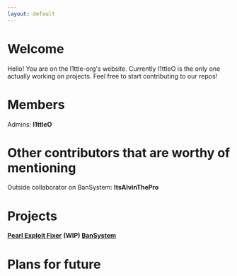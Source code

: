 ```yaml
---
layout: default
---
```


# Welcome
Hello! You are on the l1ttle-org's website.
Currently l1ttleO is the only one actually working on projects.
Feel free to start contributing to our repos!

# Members
Admins: **l1ttleO**

# Other contributors that are worthy of mentioning
Outside collaborator on BanSystem: **ItsAlvinThePro**

# Projects
**[Pearl Exploit Fixer](https://github.com/l1ttle-org/PearlExploitFixer)**
**(WIP) [BanSystem](https://github.com/l1ttle-org/BanSystem)**

# Plans for future
